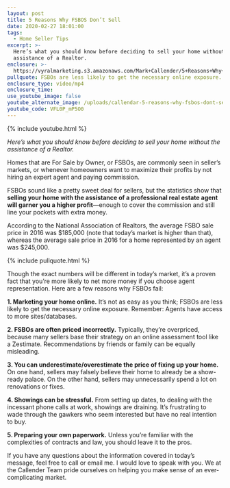 ```yaml
---
layout: post
title: 5 Reasons Why FSBOS Don’t Sell
date: 2020-02-27 18:01:00
tags:
  - Home Seller Tips
excerpt: >-
  Here’s what you should know before deciding to sell your home without the
  assistance of a Realtor.
enclosure: >-
  https://vyralmarketing.s3.amazonaws.com/Mark+Callender/5+Reasons+Why+FSBOS+Dont+Sell.mp4
pullquote: FSBOs are less likely to get the necessary online exposure.
enclosure_type: video/mp4
enclosure_time:
use_youtube_image: false
youtube_alternate_image: /uploads/callendar-5-reasons-why-fsbos-dont-sell-youtube.jpg
youtube_code: VFL0P_mP5O0
---
```


{% include youtube.html %}

*Here’s what you should know before deciding to sell your home without the assistance of a Realtor.*

Homes that are For Sale by Owner, or FSBOs, are commonly seen in seller’s markets, or whenever homeowners want to maximize their profits by not hiring an expert agent and paying commission.&nbsp;

FSBOs sound like a pretty sweet deal for sellers, but the statistics show that **selling your home with the assistance of a professional real estate agent will garner you a higher profit**—enough to cover the commission and still line your pockets with extra money.&nbsp;

According to the National Association of Realtors, the average FSBO sale price in 2016 was $185,000 (note that today’s market is higher than that), whereas the average sale price in 2016 for a home represented by an agent was $245,000.&nbsp;

{% include pullquote.html %}

Though the exact numbers will be different in today’s market, it’s a proven fact that you’re more likely to net more money if you choose agent representation. Here are a few reasons why FSBOs fail:

**1\. Marketing your home online.** It’s not as easy as you think; FSBOs are less likely to get the necessary online exposure. Remember: Agents have access to more sites/databases.&nbsp;

**2\. FSBOs are often priced incorrectly.** Typically, they’re overpriced, because many sellers base their strategy on an online assessment tool like a Zestimate. Recommendations by friends or family can be equally misleading.&nbsp;

**3\. You can underestimate/overestimate the price of fixing up your home.** On one hand, sellers may falsely believe their home to already be a show-ready palace. On the other hand, sellers may unnecessarily spend a lot on renovations or fixes.&nbsp;

**4\. Showings can be stressful.** From setting up dates, to dealing with the incessant phone calls at work, showings are draining. It’s frustrating to wade through the gawkers who seem interested but have no real intention to buy.&nbsp;

**5\. Preparing your own paperwork.** Unless you’re familiar with the complexities of contracts and law, you should leave it to the pros.&nbsp;

If you have any questions about the information covered in today’s message, feel free to call or email me. I would love to speak with you. We at the Callender Team pride ourselves on helping you make sense of an ever-complicating market.